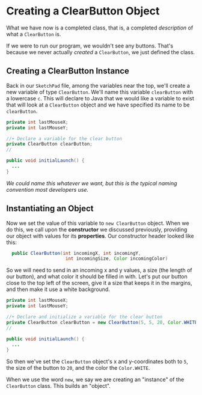 # Creating a ClearButton Object

What we have now is a completed class, that is, a completed *description* of what a `ClearButton` is.

If we were to run our program, we wouldn't see any buttons. That's because we never actually *created* a `ClearButton`, we just defined the class.

## Creating a ClearButton Instance

Back in our `SketchPad` file, among the variables near the top, we'll create a new variable of type `ClearButton`. We'll name this variable `clearButton` with a lowercase `c`. This will declare to Java that we would like a variable to exist that will look at a `ClearButton` object and we have specified its name to be `clearButton`.


```java
private int lastMouseX;
private int lastMouseY;

//+ Declare a variable for the clear button
private ClearButton clearButton;
//

public void initialLaunch() {
  ...
}
```

*We could name this whatever we want, but this is the typical naming convention most developers use.*

## Instantiating an Object

Now we set the value of this variable to `new ClearButton` object. When we do this, we call upon the **constructor** we discussed previously, providing our object with values for its **properties**. Our constructor header looked like this:
```java
  public ClearButton(int incomingX, int incomingY,
                      int incomingSize, Color incomingColor)
```
So we will need to send in an incoming x and y values, a size (the length of our button), and what color it should be filled in with. Let's put our button close to the top left of the screen, give it a size that keeps it in the margins, and then make it use a white background.



```java
private int lastMouseX;
private int lastMouseY;

//+ Declare and initialize a variable for the clear button
private ClearButton clearButton = new ClearButton(5, 5, 20, Color.WHITE);
//

public void initialLaunch() {
  ...
}
```



So then we've set the `ClearButton` object's x and y-coordinates both to `5`, the size of the button to `20`, and the color the `Color.WHITE`.

When we use the word `new`, we say we are creating an "instance" of the `ClearButton` class. This builds an "object".